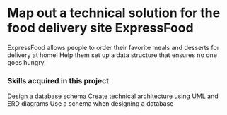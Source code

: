 # Map out a technical solution for the food delivery site ExpressFood
ExpressFood allows people to order their favorite meals and desserts for delivery at home!
Help them set up a data structure that ensures no one goes hungry.

### Skills acquired in this project
Design a database schema
Create technical architecture using UML and ERD diagrams
Use a schema when designing a database